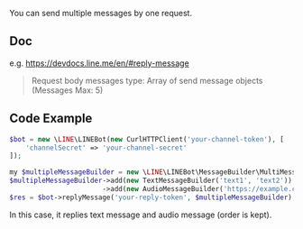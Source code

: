 You can send multiple messages by one request.

Doc
--

e.g. https://devdocs.line.me/en/#reply-message

> Request body
> messages type: Array of send message objects (Messages Max: 5)

Code Example
--

```php
$bot = new \LINE\LINEBot(new CurlHTTPClient('your-channel-token'), [
    'channelSecret' => 'your-channel-secret'
]);

my $multipleMessageBuilder = new \LINE\LINEBot\MessageBuilder\MultiMessageBuilder();
$multipleMessageBuilder->add(new TextMessageBuilder('text1', 'text2'))
                       ->add(new AudioMessageBuilder('https://example.com/audio.mp4', 1000));
$res = $bot->replyMessage('your-reply-token', $multipleMessageBuilder);
```

In this case, it replies text message and audio message (order is kept).